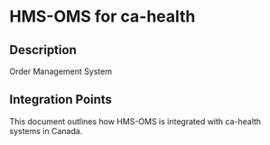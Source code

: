 # HMS-OMS for ca-health

## Description

Order Management System

## Integration Points

This document outlines how HMS-OMS is integrated with ca-health systems in Canada.
